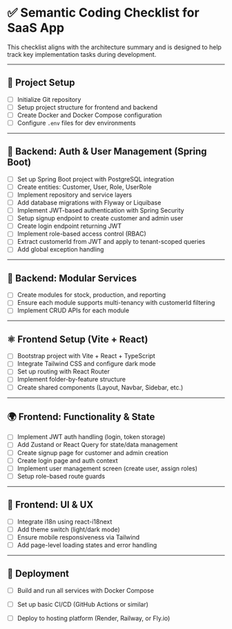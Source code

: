 
# ✅ Semantic Coding Checklist for SaaS App

This checklist aligns with the architecture summary and is designed to help track key implementation tasks during development.

---

## 📁 Project Setup
- [ ] Initialize Git repository
- [ ] Setup project structure for frontend and backend
- [ ] Create Docker and Docker Compose configuration
- [ ] Configure `.env` files for dev environments

---

## 🔐 Backend: Auth & User Management (Spring Boot)
- [ ] Set up Spring Boot project with PostgreSQL integration
- [ ] Create entities: Customer, User, Role, UserRole
- [ ] Implement repository and service layers
- [ ] Add database migrations with Flyway or Liquibase
- [ ] Implement JWT-based authentication with Spring Security
- [ ] Setup signup endpoint to create customer and admin user
- [ ] Create login endpoint returning JWT
- [ ] Implement role-based access control (RBAC)
- [ ] Extract customerId from JWT and apply to tenant-scoped queries
- [ ] Add global exception handling

---

## 🧩 Backend: Modular Services
- [ ] Create modules for stock, production, and reporting
- [ ] Ensure each module supports multi-tenancy with customerId filtering
- [ ] Implement CRUD APIs for each module

---

## ⚛️ Frontend Setup (Vite + React)
- [ ] Bootstrap project with Vite + React + TypeScript
- [ ] Integrate Tailwind CSS and configure dark mode
- [ ] Set up routing with React Router
- [ ] Implement folder-by-feature structure
- [ ] Create shared components (Layout, Navbar, Sidebar, etc.)

---

## 🌍 Frontend: Functionality & State
- [ ] Implement JWT auth handling (login, token storage)
- [ ] Add Zustand or React Query for state/data management
- [ ] Create signup page for customer and admin creation
- [ ] Create login page and auth context
- [ ] Implement user management screen (create user, assign roles)
- [ ] Setup role-based route guards

---

## 🎨 Frontend: UI & UX
- [ ] Integrate i18n using react-i18next
- [ ] Add theme switch (light/dark mode)
- [ ] Ensure mobile responsiveness via Tailwind
- [ ] Add page-level loading states and error handling

---

## 🚀 Deployment
- [ ] Build and run all services with Docker Compose
- [ ] Set up basic CI/CD (GitHub Actions or similar)
- [ ] Deploy to hosting platform (Render, Railway, or Fly.io)

